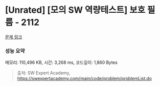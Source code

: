 # [Unrated] [모의 SW 역량테스트] 보호 필름 - 2112 

[문제 링크](https://swexpertacademy.com/main/code/problem/problemDetail.do?contestProbId=AV5V1SYKAaUDFAWu) 

### 성능 요약

메모리: 110,496 KB, 시간: 3,268 ms, 코드길이: 1,860 Bytes



> 출처: SW Expert Academy, https://swexpertacademy.com/main/code/problem/problemList.do